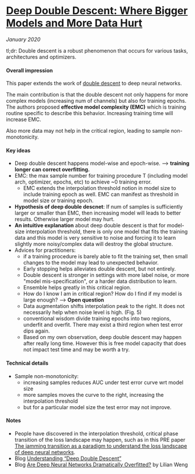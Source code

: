 # [Deep Double Descent: Where Bigger Models and More Data Hurt](https://arxiv.org/abs/1912.02292)

_January 2020_

tl;dr: Double descent is a robust phenomenon that occurs for various tasks, architectures and optimizers. 

#### Overall impression
This paper extends the work of [double descent](double_descent.md) to deep neural networks. 

The main contribution is that the double descent not only happens for more complex models (increasing num of channels) but also for training epochs. The authors proposed **effective model complexity (EMC)** which is training routine specific to describe this behavior. Increasing training time will increase EMC. 

Also more data may not help in the critical region, leading to sample non-monotonicity.

#### Key ideas
- Deep double descent happens model-wise and epoch-wise. --> **training longer can correct overfitting.**
- EMC: the max sample number for training procedure T (including model arch, optimizer, epochs, etc) to achieve ~0 training error. 
	- EMC extends the interpolation threshold notion in model size to include training epoch as well. EMC can manifest as threshold in model size or training epoch.
- **Hypothesis of deep double descnet**: If num of samples is sufficiently larger or smaller than EMC, then increasing model will leads to better results. Otherwise larger model may hurt. 
- **An intuitive explanation** about deep double descent is that for model-size interpolation threshold, there is only one model that fits the training data and this model is very sensitive to noise and forcing it to learn slightly more noisy/complex data will destroy the global structure. 
- Advices for practitioners:
	- if a training procedure is barely able to fit the training set, then small changes to the model may lead to unexpected behavior. 
	- Early stopping helps alleviates double descent, but not entirely.
	- Double descent is stronger in settings with more label noise, or more "model mis-specification", or a harder data distribution to learn.
	- Ensemble helps greatly in this critical region.
	- How do I know I am in critical region? How do I find if my model is large enough? --> **Open question**
	- Data augmentation shifts interpolation peak to the right. It does not necessarily help when noise level is high. (Fig. 5)
	- conventional wisdom divide training epochs into two regions, underfit and overfit. There may exist a third region when test error dips again.
	- Based on my own observation, deep double descent may happen after really long time. However this is free model capacity that does not impact test time and may be worth a try.

#### Technical details
- Sample non-monotonicity: 
	- increasing samples reduces AUC under test error curve wrt model size
	- more samples moves the curve to the right, increasing the interpolation threshold
	- but for a particular model size the test error may not improve.

#### Notes
- People have discovered in the interpolation threshold, critical phase transition of the loss landscape may happen, such as in this PRE paper [The jamming transition as a paradigm to understand the loss landscape of deep neural networks](https://arxiv.org/abs/1809.09349).
- Blog [Understanding “Deep Double Descent”](https://www.lesswrong.com/posts/FRv7ryoqtvSuqBxuT/understanding-deep-double-descent)
- Blog [Are Deep Neural Networks Dramatically Overfitted?](https://lilianweng.github.io/lil-log/2019/03/14/are-deep-neural-networks-dramatically-overfitted.html) by Lilian Weng

